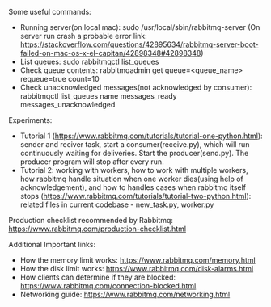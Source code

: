 Some useful commands:
   - Running server(on local mac): sudo /usr/local/sbin/rabbitmq-server (On server run crash a probable error link: https://stackoverflow.com/questions/42895634/rabbitmq-server-boot-failed-on-mac-os-x-el-capitan/42898348#42898348)
   - List queues: sudo rabbitmqctl list_queues
   - Check queue contents: rabbitmqadmin get queue=<queue_name> requeue=true count=10
   - Check unacknowledged messages(not acknowledged by consumer): rabbitmqctl list_queues name messages_ready messages_unacknowledged
   
Experiments:
   - Tutorial 1 (https://www.rabbitmq.com/tutorials/tutorial-one-python.html): sender and reciver task, start a consumer(receive.py), which will run continuously waiting for deliveries.  Start the producer(send.py). The producer program will stop after every run.
   - Tutorial 2: working with workers, how to work with multiple workers, how rabbitmq handle situation when one worker dies(using help of acknowledgement), and how to handles cases when rabbitmq itself stops (https://www.rabbitmq.com/tutorials/tutorial-two-python.html): related files in current codebase - new_task.py, worker.py


Production checklist recommended by Rabbitmq: https://www.rabbitmq.com/production-checklist.html

Additional Important links:
 - How the memory limit works: https://www.rabbitmq.com/memory.html
 - How the disk limit works: https://www.rabbitmq.com/disk-alarms.html
 - How clients can determine if they are blocked: https://www.rabbitmq.com/connection-blocked.html
 - Networking guide: https://www.rabbitmq.com/networking.html
 
